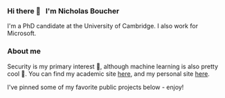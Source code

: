 ### Hi there 👋 &nbsp; I'm Nicholas Boucher

I'm a PhD candidate at the University of Cambridge. I also work for Microsoft.

### About me

Security is my primary interest 🔑, although machine learning is also pretty cool 🧠. You can find my academic site [here](https://www.cl.cam.ac.uk/~ndb40), and my personal site [here](https://nicholas.bio).

I've pinned some of my favorite public projects below - enjoy!
